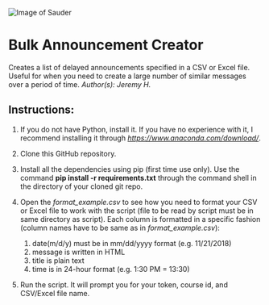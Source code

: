 ![Image of Sauder](http://www.hec.ca/en/executive-education/news/2018/logo-UBC-Sauder.jpg)

# Bulk Announcement Creator
Creates a list of delayed announcements specified in a CSV or Excel file. Useful for when you need to create a large number of similar messages over a period of time. *Author(s): Jeremy H.*

## Instructions:
1. If you do not have Python, install it. If you have no experience with it, I recommend installing it through *https://www.anaconda.com/download/*.

2. Clone this GitHub repository.

3. Install all the dependencies using pip (first time use only). Use the command **pip install -r requirements.txt** through the command shell in the directory of your cloned git repo.

4. Open the *format_example.csv* to see how you need to format your CSV or Excel file to work with the script (file to be read by script must be in same directory as script). Each column is formatted in a specific fashion (column names have to be same as in *format_example.csv*):
    1. date(m/d/y) must be in mm/dd/yyyy format (e.g. 11/21/2018)
    2. message is written in HTML
    3. title is plain text
    4. time is in 24-hour format (e.g. 1:30 PM = 13:30)
    
5. Run the script. It will prompt you for your token, course id, and CSV/Excel file name.

